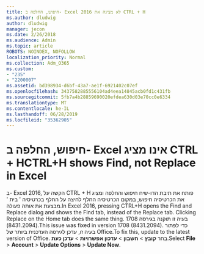 ```yaml
---
title: חיפוש, החלפה ב- Excel 2016 לא מציגה את CTRL + H
ms.author: dludwig
author: dludwig
manager: jecon
ms.date: 2/26/2018
ms.audience: Admin
ms.topic: article
ROBOTS: NOINDEX, NOFOLLOW
localization_priority: Normal
ms.collection: Adm_O365
ms.custom:
- "235"
- "2200007"
ms.assetid: bd398934-d6bf-43a7-ae1f-6921402c07ef
ms.openlocfilehash: 3437582885556104ad4eea14845acb0fd1c431fb
ms.sourcegitcommit: 5fb7a4b28859690020efdea630d03e70cc0e6334
ms.translationtype: MT
ms.contentlocale: he-IL
ms.lasthandoff: 06/28/2019
ms.locfileid: "35362905"
---
```

# <a name="ctrlh-shows-find-not-replace-in-excel"></a><span data-ttu-id="3cc96-102">חיפוש, החלפה ב- Excel אינו מציג CTRL + H</span><span class="sxs-lookup"><span data-stu-id="3cc96-102">CTRL+H shows Find, not Replace in Excel</span></span>

<span data-ttu-id="3cc96-103">ב- Excel 2016, הקשה על CTRL + H פותח את תיבת הדו-שיח חיפוש והחלפה ומציג את הכרטיסיה חיפוש, במקום הכרטיסיה החלף לחיצה על החלף בכרטיסיה ' בית ' מבצעת את אותה פעולה.</span><span class="sxs-lookup"><span data-stu-id="3cc96-103">In Excel 2016, pressing CTRL+H opens the Find and Replace dialog and shows the Find tab, instead of the Replace tab. Clicking Replace on the Home tab does the same thing.</span></span> <span data-ttu-id="3cc96-104">בעיה זו תוקנה בגירסה 1708 (8431.2094).</span><span class="sxs-lookup"><span data-stu-id="3cc96-104">This issue was fixed in version 1708 (8431.2094).</span></span> <span data-ttu-id="3cc96-105">כדי לפתור בעיה זו, עדכן לגירסה העדכנית ביותר של Office.</span><span class="sxs-lookup"><span data-stu-id="3cc96-105">To fix this, update to the latest version of Office.</span></span> <span data-ttu-id="3cc96-106">בחר **קובץ** \> **חשבון** \> **עדכון אפשרויות** \> **עדכן כעת**.</span><span class="sxs-lookup"><span data-stu-id="3cc96-106">Select **File** \> **Account** \> **Update Options** \> **Update Now**.</span></span>
  